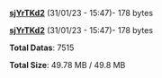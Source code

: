 [**sjYrTKd2**](/data/sjYrTKd2.txt) (31/01/23 - 15:47)- 178 bytes

[**sjYrTKd2**](/data/sjYrTKd2.txt) (31/01/23 - 15:47)- 178 bytes

**Total Datas**: 7515

**Total Size**: 49.78 MB / 49.8 MB